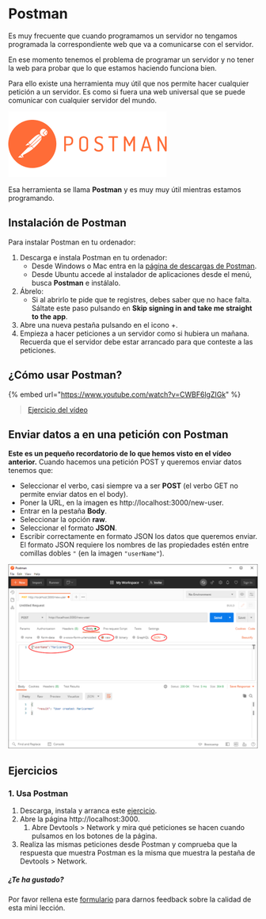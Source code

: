 # Postman

Es muy frecuente que cuando programamos un servidor no tengamos programada la correspondiente web que va a comunicarse con el servidor.

En ese momento tenemos el problema de programar un servidor y no tener la web para probar que lo que estamos haciendo funciona bien.

Para ello existe una herramienta muy útil que nos permite hacer cualquier petición a un servidor. Es como si fuera una web universal que se puede comunicar con cualquier servidor del mundo.

![](assets/images/postman.png)

Esa herramienta se llama **Postman** y es muy muy útil mientras estamos programando.

## Instalación de Postman

Para instalar Postman en tu ordenador:

1. Descarga e instala Postman en tu ordenador:
   - Desde Windows o Mac entra en la [página de descargas de Postman](https://www.postman.com/downloads/).
   - Desde Ubuntu accede al instalador de aplicaciones desde el menú, busca **Postman** e instálalo.
1. Ábrelo:
   - Si al abrirlo te pide que te registres, debes saber que no hace falta. Sáltate este paso pulsando en **Skip signing in and take me straight to the app**.
1. Abre una nueva pestaña pulsando en el icono +.
1. Empieza a hacer peticiones a un servidor como si hubiera un mañana. Recuerda que el servidor debe estar arrancado para que conteste a las peticiones.

## ¿Cómo usar Postman?

{% embed url="https://www.youtube.com/watch?v=CWBF6lgZIGk" %}

> [Ejercicio del vídeo](https://github.com/Adalab/ejercicios-de-los-materiales/tree/main/promo-l/4-2-express-postman)

## Enviar datos a en una petición con Postman

**Este es un pequeño recordatorio de lo que hemos visto en el vídeo anterior.** Cuando hacemos una petición POST y queremos enviar datos tenemos que:

- Seleccionar el verbo, casi siempre va a ser **POST** (el verbo GET no permite enviar datos en el body).
- Poner la URL, en la imagen es http://localhost:3000/new-user.
- Entrar en la pestaña **Body**.
- Seleccionar la opción **raw**.
- Seleccionar el formato **JSON**.
- Escribir correctamente en formato JSON los datos que queremos enviar. El formato JSON requiere los nombres de las propiedades estén entre comillas dobles `"` (en la imagen `"userName"`).

![](assets/images/postman-body.png)

## Ejercicios

### 1. Usa Postman

1. Descarga, instala y arranca este [ejercicio](https://github.com/Adalab/ejercicios-de-los-materiales/tree/main/promo-l/4-2-express-postman).
1. Abre la página http://localhost:3000.
   1. Abre Devtools > Network y mira qué peticiones se hacen cuando pulsamos en los botones de la página.
1. Realiza las mismas peticiones desde Postman y comprueba que la respuesta que muestra Postman es la misma que muestra la pestaña de Devtools > Network.

##### ¿Te ha gustado?

Por favor rellena este [formulario](https://adalab.typeform.com/to/Rc0bft9x) para darnos feedback sobre la calidad de esta mini lección.